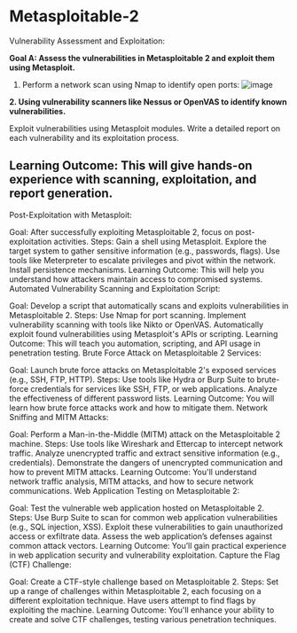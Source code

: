 # Metasploitable-2


Vulnerability Assessment and Exploitation:

**Goal A: Assess the vulnerabilities in Metasploitable 2 and exploit them using Metasploit.**

1. Perform a network scan using Nmap to identify open ports:
![image](https://github.com/user-attachments/assets/f624d463-bba4-4403-9dac-81274e8fd40f)


 **2. Using vulnerability scanners like Nessus or OpenVAS to identify known vulnerabilities.**
 
Exploit vulnerabilities using Metasploit modules.
Write a detailed report on each vulnerability and its exploitation process.

Learning Outcome: This will give hands-on experience with scanning, exploitation, and report generation.
--------------

Post-Exploitation with Metasploit:

Goal: After successfully exploiting Metasploitable 2, focus on post-exploitation activities.
Steps:
Gain a shell using Metasploit.
Explore the target system to gather sensitive information (e.g., passwords, flags).
Use tools like Meterpreter to escalate privileges and pivot within the network.
Install persistence mechanisms.
Learning Outcome: This will help you understand how attackers maintain access to compromised systems.
Automated Vulnerability Scanning and Exploitation Script:

Goal: Develop a script that automatically scans and exploits vulnerabilities in Metasploitable 2.
Steps:
Use Nmap for port scanning.
Implement vulnerability scanning with tools like Nikto or OpenVAS.
Automatically exploit found vulnerabilities using Metasploit's APIs or scripting.
Learning Outcome: This will teach you automation, scripting, and API usage in penetration testing.
Brute Force Attack on Metasploitable 2 Services:

Goal: Launch brute force attacks on Metasploitable 2's exposed services (e.g., SSH, FTP, HTTP).
Steps:
Use tools like Hydra or Burp Suite to brute-force credentials for services like SSH, FTP, or web applications.
Analyze the effectiveness of different password lists.
Learning Outcome: You will learn how brute force attacks work and how to mitigate them.
Network Sniffing and MITM Attacks:

Goal: Perform a Man-in-the-Middle (MITM) attack on the Metasploitable 2 machine.
Steps:
Use tools like Wireshark and Ettercap to intercept network traffic.
Analyze unencrypted traffic and extract sensitive information (e.g., credentials).
Demonstrate the dangers of unencrypted communication and how to prevent MITM attacks.
Learning Outcome: You'll understand network traffic analysis, MITM attacks, and how to secure network communications.
Web Application Testing on Metasploitable 2:

Goal: Test the vulnerable web application hosted on Metasploitable 2.
Steps:
Use Burp Suite to scan for common web application vulnerabilities (e.g., SQL injection, XSS).
Exploit these vulnerabilities to gain unauthorized access or exfiltrate data.
Assess the web application’s defenses against common attack vectors.
Learning Outcome: You’ll gain practical experience in web application security and vulnerability exploitation.
Capture the Flag (CTF) Challenge:

Goal: Create a CTF-style challenge based on Metasploitable 2.
Steps:
Set up a range of challenges within Metasploitable 2, each focusing on a different exploitation technique.
Have users attempt to find flags by exploiting the machine.
Learning Outcome: You'll enhance your ability to create and solve CTF challenges, testing various penetration techniques.
